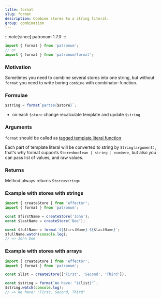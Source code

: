 ```yaml
---
title: format
slug: format
description: Combine stores to a string literal.
group: combination
---
```


:::note[since]
patronum 1.7.0
:::

```ts
import { format } from 'patronum';
// or
import { format } from 'patronum/format';
```

### Motivation

Sometimes you need to combine several stores into one string, but without `format` you need to write boring `combine` with combinator-function.

### Formulae

```ts
$string = format`parts${$store}`;
```

- on each `$store` change recalculate template and update `$string`

### Arguments

`format` should be called as [tagged template literal function](https://developer.mozilla.org/en-US/docs/Web/JavaScript/Reference/Template_literals#tagged_templates)

Each part of template literal will be converted to string by `String(argument)`,
that's why format supports `Store<boolean | string | number>`, but also you can pass list of values, and raw values.

### Returns

Method always returns `Store<string>`

### Example with stores with strings

```ts
import { createStore } from 'effector';
import { format } from 'patronum';

const $firstName = createStore('John');
const $lastName = createStore('Doe');

const $fullName = format`${$firstName} ${$lastName}`;
$fullName.watch(console.log);
// => John Doe
```

### Example with stores with arrays

```ts
import { createStore } from 'effector';
import { format } from 'patronum';

const $list = createStore(['First', 'Second', 'Third']);

const $string = format`We have: "${list}"`;
$string.watch(console.log);
// => We have: "First, Second, Third"
```
